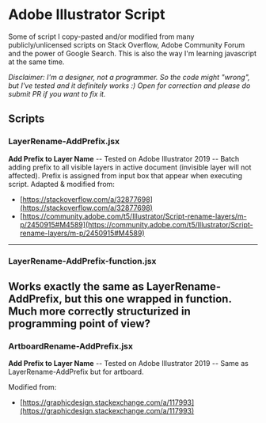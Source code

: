 # Adobe Illustrator Script

Some of script I copy-pasted and/or modified from many publicly/unlicensed scripts on Stack Overflow, Adobe Community Forum and the power of Google Search. This is also the way I'm learning javascript at the same time.

*Disclaimer: I'm a designer, not a programmer. So the code might "wrong", but I've tested and it definitely works :) Open for correction and please do submit PR if you want to fix it.*

## Scripts

### LayerRename-AddPrefix.jsx
**Add Prefix to Layer Name** -- Tested on Adobe Illustrator 2019 -- Batch adding prefix to all visible layers in active document (invisible layer will not affected). Prefix is assigned from input box that appear when executing script.
Adapted & modified from:
- [https://stackoverflow.com/a/32877698](https://stackoverflow.com/a/32877698)
- [https://community.adobe.com/t5/Illustrator/Script-rename-layers/m-p/2450915#M4589](https://community.adobe.com/t5/Illustrator/Script-rename-layers/m-p/2450915#M4589)
---
### LayerRename-AddPrefix-function.jsx

Works exactly the same as LayerRename-AddPrefix, but this one wrapped in function. Much more correctly structurized in programming point of view?
---
### ArtboardRename-AddPrefix.jsx
**Add Prefix to Layer Name** -- Tested on Adobe Illustrator 2019 -- Same as LayerRename-AddPrefix but for artboard. 

Modified from:
- [https://graphicdesign.stackexchange.com/a/117993](https://graphicdesign.stackexchange.com/a/117993)